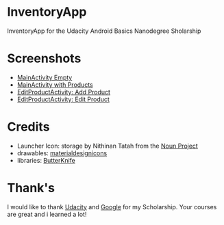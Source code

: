 # InventoryApp
InventoryApp for the Udacity Android Basics Nanodegree Sholarship

# Screenshots
* [MainActivity Empty](https://picload.org/view/dowdidar/main_empty.png.html)
* [MainActivity with Products](https://picload.org/view/dowdidaa/main_products.png.html)
* [EditProductActivity: Add Product](https://picload.org/view/dowdiddi/add_product.png.html)
* [EditProductActivity: Edit Product](https://picload.org/view/dowdiddw/edit_product.png.html)

# Credits
* Launcher Icon: storage by Nithinan Tatah from the [Noun Project](https://thenounproject.com/)
* drawables: [materialdesignicons](https://materialdesignicons.com/)
* libraries: [ButterKnife](https://jakewharton.github.io/butterknife/)

# Thank's
I would like to thank [Udacity](http://udacity.com) and [Google](http://google.com) for my Scholarship.
Your courses are great and i learned a lot!

